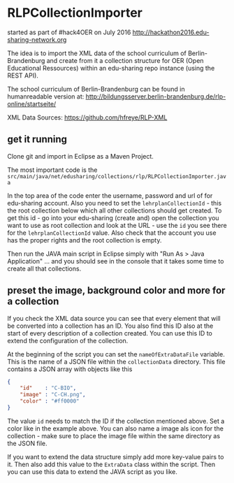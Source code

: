 # RLPCollectionImporter

started as part of #hack4OER on July 2016 http://hackathon2016.edu-sharing-network.org

The idea is to import the XML data of the school curriculum of Berlin-Brandenburg and create from it a collection structure for OER (Open Educational Ressources) within an edu-sharing repo instance (using the REST API).

The school curriculum of Berlin-Brandenburg can be found in humanreadable version at:
http://bildungsserver.berlin-brandenburg.de/rlp-online/startseite/

XML Data Sources: https://github.com/hfreye/RLP-XML


## get it running

Clone git and import in Eclipse as a Maven Project.

The most important code is the `src/main/java/net/edusharing/collections/rlp/RLPCollectionImporter.java`

In the top area of the code enter the username, password and url of for edu-sharing account. Also you need to set the `lehrplanCollectionId` - this the root collection below which all other collections should get created. To get this id - go into your edu-sharing (create and) open the collection you want to use as root collection and look at the URL - use the `id` you see there for the `lehrplanCollectionId` value. Also check that the account you use has the proper rights and the root collection is empty. 

Then run the JAVA main script in Eclipse simply with "Run As > Java Application" ... and you should see in the console that it takes some time to create all that collections.


## preset the image, background color and more for a collection 

If you check the XML data source you can see that every element that will be converted into a collection has an ID. You also find this ID also at the start of every description of a collection created. You can use this ID to extend the configuration of the collection.

At the beginning of the script you can set the `nameOfExtraDataFile` variable. This is the name of a JSON file within the `collectionData` directory. This file contains a JSON array with objects like this

```json
{
	"id"	: "C-BIO",
	"image" : "C-CH.png",
	"color" : "#ff0000"
}
```

The value `id` needs to match the ID if the collection mentioned above. Set a color like in the example above. You can also name a image als icon for the collection - make sure to place the image file within the same directory as the JSON file.

If you want to extend the data structure simply add more key-value pairs to it. Then also add this value to the `ExtraData` class within the script. Then you can use this data to extend the JAVA script as you like.
